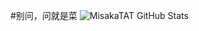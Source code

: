 #别问，问就是菜
![MisakaTAT GitHub Stats](https://github-readme-stats.vercel.app/api?username=MisakaTAT&show_icons=true)
